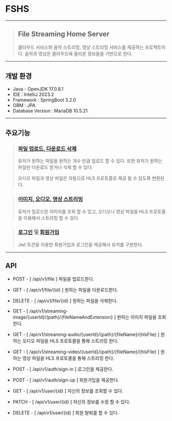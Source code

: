 # FSHS

---

>## File Streaming Home Server
>  클라우드 서비스와 음악 스트리밍, 영상 스트리밍 서비스를 제공하는 프로젝트이다.
>  음악과 영상은 클라우드에 올라온 정보들을 기반으로 한다.


---

## 개발 환경
+ Java - OpenJDK 17.0.8.1
+ IDE : IntelliJ 2023.2
+ Framework : SpringBoot 3.2.0
+ ORM : JPA
+ Database Version : MariaDB 10.5.21

---

## 주요기능
>### <a href="https://github.com/ggm77/FSHS-backend/blob/main/src/main/java/org/iptime/raspinas/FSHS/controller/userFile/UserFileController.java">파일 업로드, 다운로드 삭제</a>
> 유저가 원하는 파일을 원하는 개수 만큼 업로드 할 수 있다. 또한 유저가 원하는 파일만 다운로드 받거나 삭제 할 수 있다.
> 
> 오디오 파일과 영상 파일은 자동으로 HLS 프로토콜로 제공 될 수 있도록 변환된다.

>### <a href="https://github.com/ggm77/FSHS-backend/blob/main/src/main/java/org/iptime/raspinas/FSHS/controller/userFileStreaming/UserFileStreamingController.java">이미지, 오디오, 영상 스트리밍</a>
> 유저가 업로드한 이미지를 조회 할 수 있고, 오디오나 영상 파일을 HLS 프로토콜을 이용해서 스트리밍 할 수 있다. 

>### <a href="https://github.com/ggm77/FSHS-backend/blob/main/src/main/java/org/iptime/raspinas/FSHS/controller/auth/signIn/SignInController.java">로그인</a> 및 <a href="https://github.com/ggm77/FSHS-backend/blob/main/src/main/java/org/iptime/raspinas/FSHS/controller/auth/signUp/SignUpController.java">회원가입</a>
> Jwt 토큰을 이용한 회원가입과 로그인을 제공해서 유저를 구분한다.

---

## API
+ POST - [ /api/v1/file ]  파일을 업로드한다.
+ GET - [ /api/v1/file/{id} ]  원하는 파일을 다운로드한다.
+ DELETE - [ /api/v1/file/{id} ]  원하는 파일을 삭제한다.


+ GET - [ /api/v1/streaming-image/{userId}/{path}/{fileNameAndExtension} ]  원하는 이미지 파일을 조회한다.
+ GET - [ /api/v1/streaming-audio/{userId}/{path}/{fileName}/{hlsFile} ]  원하는 오디오 파일을 HLS 프로토콜을 통해 스트리밍 한다.
+ GET - [ /api/v1/streaming-video/{userId}/{path}/{fileName}/{hlsFile} ]  원하는 영상 파일을 HLS 프로토콜을 통해 스트리밍 한다.


+ POST - [ /api/v1/auth/sign-in ]  로그인을 제공한다.
+ POST - [ /api/v1/auth/sign-up ]  회원가입을 제공한다.


+ GET - [ /api/v1/user/{id} ]  자신의 정보를 조회할 수 있다.
+ PATCH - [ /api/v1/user/{id} ]  자신의 정보를 수정 할 수 있다.
+ DELETE - [ /api/v1/user/{id} ] 회원 탈퇴를 할 수 있다.